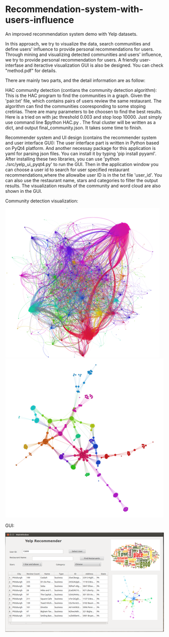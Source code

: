 # Recommendation-system-with-users-influence

An improved recommendation system demo with Yelp datasets. 

In this approach, we try to visualize the data, search communities and define users' influence to provide 
personal recommendations for users. Through mining and visualizing detected communities and users'
influence, we try to provide personal recommendation for users. A friendly user-interfase and iteractive 
visualization GUI is also be designed. You can check "method.pdf" for details. 

There are mainly two parts, and the detail information are as follow:

HAC community detection (contians the community detection algorithm):
This is the HAC program to find the communities in a graph. Given the 'pair.txt' file, which
contains pairs of users review the same restaurant. The algorithm can find the communities 
cooresponding to some stoping cretirias. There are many parameters to be choosen to find the 
best results. Here is a tried on with jac threshold 0.003 and stop loop 10000. Just simply use 
command line $python HAC.py . The final cluster will be written as a dict, and output final_community.json.
It takes some time to finish.

Recommender system and UI design (contains the recommender system and user interface GUI):
The user interface part is written in Python based on PyQt4 platform. And another necessay package 
for this application is yaml for parsing json files. You can install it by typing 'pip install pyyaml'. After 
installing these two libraries, you can use 'python ./src/yelp_ui_pyqt4.py' to run the GUI. Then in the application
window you can choose a user id to search for user specified restaurant recommendations,where the allowalbe
user ID is in the txt file 'user_id'. You can also use the restaurant name, stars and categories to 
filter the output results. The visualization results of the community and word cloud are also shown in the 
GUI. 

Community detection visualization:

![image](https://github.com/Aeroone/Recommendation-system-with-users-influence/blob/master/graphs/community.png)
![image](https://github.com/Aeroone/Recommendation-system-with-users-influence/blob/master/graphs/13916lay1.png)

GUI:

![image](https://github.com/Aeroone/Recommendation-system-with-users-influence/blob/master/graphs/GUI.png)

